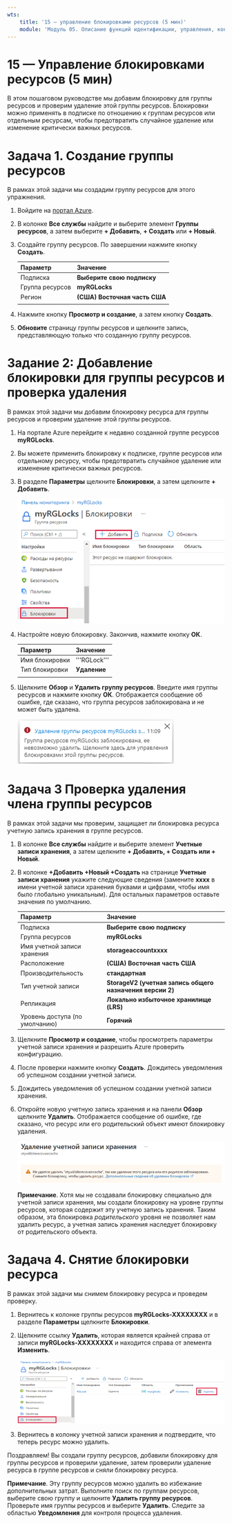 ```yaml
---
wts:
    title: '15 — управление блокировками ресурсов (5 мин)'
    module: 'Модуль 05. Описание функций идентификации, управления, конфиденциальности и соответствия требованиям'
---
```

# 15 — Управление блокировками ресурсов (5 мин)

В этом пошаговом руководстве мы добавим блокировку для группы ресурсов и проверим удаление этой группы ресурсов. Блокировки можно применять в подписке по отношению к группам ресурсов или отдельным ресурсам, чтобы предотвратить случайное удаление или изменение критически важных ресурсов.  

# Задача 1. Создание группы ресурсов 

В рамках этой задачи мы создадим группу ресурсов для этого упражнения. 

1. Войдите на [портал Azure](https://portal.azure.com).

2. В колонке **Все службы** найдите и выберите элемент **Группы ресурсов**, а затем выберите **+ Добавить**, **+ Создать** или **+ Новый**.

3. Создайте группу ресурсов. По завершении нажмите кнопку **Создать**. 

    | Параметр | Значение |
    | -- | -- |
    | Подписка | **Выберите свою подписку** |
    | Группа ресурсов | **myRGLocks** |
    | Регион | **(США) Восточная часть США** |
    | | |

4. Нажмите кнопку **Просмотр и создание**, а затем кнопку **Создать**.

5. **Обновите** страницу группы ресурсов и щелкните запись, представляющую только что созданную группу ресурсов.
    

# Задание 2:  Добавление блокировки для группы ресурсов и проверка удаления

В рамках этой задачи мы добавим блокировку ресурса для группы ресурсов и проверим удаление этой группы ресурсов. 

1. На портале Azure перейдите к недавно созданной группе ресурсов **myRGLocks**.

2. Вы можете применить блокировку к подписке, группе ресурсов или отдельному ресурсу, чтобы предотвратить случайное удаление или изменение критически важных ресурсов. 

3. В разделе **Параметры** щелкните **Блокировки**, а затем щелкните **+ Добавить**. 

    ![Снимок экрана: группа ресурсов myRGLocks с отображаемой панелью "Блокировки".](../images/1601.png)

4. Настройте новую блокировку. Закончив, нажмите кнопку **ОК**. 

    | Параметр | Значение |
    | -- | -- |
    | Имя блокировки | '''RGLock''' |
    | Тип блокировки | **Удаление** |
    | | |

5. Щелкните **Обзор** и **Удалить группу ресурсов**. Введите имя группы ресурсов и нажмите кнопку **ОК**. Отображается сообщение об ошибке, где сказано, что группа ресурсов заблокирована и не может быть удалена.

    ![Снимок экрана: ошибка удаления из-за блокировок.](../images/1602.png)

# Задача 3 Проверка удаления члена группы ресурсов

В рамках этой задачи мы проверим, защищает ли блокировка ресурса учетную запись хранения в группе ресурсов. 

1. В колонке **Все службы** найдите и выберите элемент **Учетные записи хранения**, а затем щелкните **+ Добавить, + Создать или + Новый**. 

2. В колонке **+Добавить +Новый +Создать** на странице **Учетные записи хранения** укажите следующие сведения (замените **xxxx** в имени учетной записи хранения буквами и цифрами, чтобы имя было глобально уникальным). Для остальных параметров оставьте значения по умолчанию.

    | Параметр | Значение | 
    | --- | --- |
    | Подписка | **Выберите свою подписку** |
    | Группа ресурсов | **myRGLocks** |
    | Имя учетной записи хранения | **storageaccountxxxx** |
    | Расположение | **(США) Восточная часть США**  |
    | Производительность | **стандартная** |
    | Тип учетной записи | **StorageV2 (учетная запись общего назначения версии 2)** |
    | Репликация | **Локально избыточное хранилище (LRS)** |
    | Уровень доступа (по умолчанию) | **Горячий** |
   

3. Щелкните **Просмотр и создание**, чтобы просмотреть параметры учетной записи хранения и разрешить Azure проверить конфигурацию. 

4. После проверки нажмите кнопку **Создать**. Дождитесь уведомления об успешном создании учетной записи. 

5.  Дождитесь уведомления об успешном создании учетной записи хранения. 

6. Откройте новую учетную запись хранения и на панели **Обзор** щелкните **Удалить**. Отображается сообщение об ошибке, где сказано, что ресурс или его родительский объект имеют блокировку удаления. 

    ![Снимок экрана: ошибка удаления учетной записи хранения.](../images/1603.png)

    **Примечание**. Хотя мы не создавали блокировку специально для учетной записи хранения, мы создали блокировку на уровне группы ресурсов, которая содержит эту учетную запись хранения. Таким образом, эта блокировка *родительского* уровня не позволяет нам удалить ресурс, а учетная запись хранения наследует блокировку от родительского объекта.

# Задача 4. Снятие блокировки ресурса

В рамках этой задачи мы снимем блокировку ресурса и проведем проверку. 

1. Вернитесь к колонке группы ресурсов **myRGLocks-XXXXXXXX** и в разделе **Параметры** щелкните **Блокировки**.
    
2. Щелкните ссылку **Удалить**, которая является крайней справа от записи **myRGLocks-XXXXXXXX** и находится справа от элемента **Изменить**.

    ![Снимок экрана: блокировка с выделенной ссылкой "Удалить".](../images/1604.png)

3. Вернитесь в колонку учетной записи хранения и подтвердите, что теперь ресурс можно удалить.

Поздравляем! Вы создали группу ресурсов, добавили блокировку для группы ресурсов и проверили удаление, затем проверили удаление ресурса в группе ресурсов и сняли блокировку ресурса. 

**Примечание**. Эту группу ресурсов можно удалить во избежание дополнительных затрат. Выполните поиск по группам ресурсов, выберите свою группу и щелкните **Удалить группу ресурсов**. Проверьте имя группы ресурсов и выберите **Удалить**. Следите за областью **Уведомления** для контроля процесса удаления.
